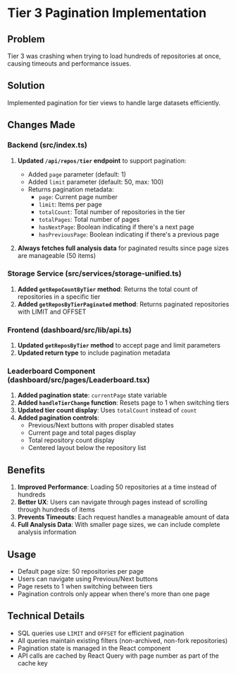 # Tier 3 Pagination Implementation

## Problem
Tier 3 was crashing when trying to load hundreds of repositories at once, causing timeouts and performance issues.

## Solution
Implemented pagination for tier views to handle large datasets efficiently.

## Changes Made

### Backend (src/index.ts)
1. **Updated `/api/repos/tier` endpoint** to support pagination:
   - Added `page` parameter (default: 1)
   - Added `limit` parameter (default: 50, max: 100)
   - Returns pagination metadata:
     - `page`: Current page number
     - `limit`: Items per page
     - `totalCount`: Total number of repositories in the tier
     - `totalPages`: Total number of pages
     - `hasNextPage`: Boolean indicating if there's a next page
     - `hasPreviousPage`: Boolean indicating if there's a previous page

2. **Always fetches full analysis data** for paginated results since page sizes are manageable (50 items)

### Storage Service (src/services/storage-unified.ts)
1. **Added `getRepoCountByTier` method**: Returns the total count of repositories in a specific tier
2. **Added `getReposByTierPaginated` method**: Returns paginated repositories with LIMIT and OFFSET

### Frontend (dashboard/src/lib/api.ts)
1. **Updated `getReposByTier` method** to accept page and limit parameters
2. **Updated return type** to include pagination metadata

### Leaderboard Component (dashboard/src/pages/Leaderboard.tsx)
1. **Added pagination state**: `currentPage` state variable
2. **Added `handleTierChange` function**: Resets page to 1 when switching tiers
3. **Updated tier count display**: Uses `totalCount` instead of `count`
4. **Added pagination controls**:
   - Previous/Next buttons with proper disabled states
   - Current page and total pages display
   - Total repository count display
   - Centered layout below the repository list

## Benefits
1. **Improved Performance**: Loading 50 repositories at a time instead of hundreds
2. **Better UX**: Users can navigate through pages instead of scrolling through hundreds of items
3. **Prevents Timeouts**: Each request handles a manageable amount of data
4. **Full Analysis Data**: With smaller page sizes, we can include complete analysis information

## Usage
- Default page size: 50 repositories per page
- Users can navigate using Previous/Next buttons
- Page resets to 1 when switching between tiers
- Pagination controls only appear when there's more than one page

## Technical Details
- SQL queries use `LIMIT` and `OFFSET` for efficient pagination
- All queries maintain existing filters (non-archived, non-fork repositories)
- Pagination state is managed in the React component
- API calls are cached by React Query with page number as part of the cache key
